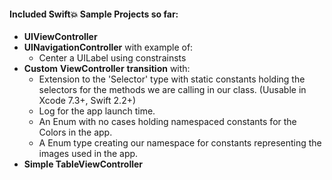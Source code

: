 
#### Included  Swift:boom: Sample Projects so far:

* **UIViewController**
* **UINavigationController** with example of: 
	* Center a UILabel using constrainsts
* **Custom** **ViewController** **transition** with:
	*  Extension to the 'Selector' type with static constants holding the selectors for the methods we are calling in our class. (Uusable in Xcode 7.3+, Swift 2.2+)
	* Log for the app launch time.
	* An Enum with no cases holding namespaced constants for the Colors in the app.
	* A  Enum type creating our namespace for constants representing the images used in the app. 
* **Simple TableViewController**
